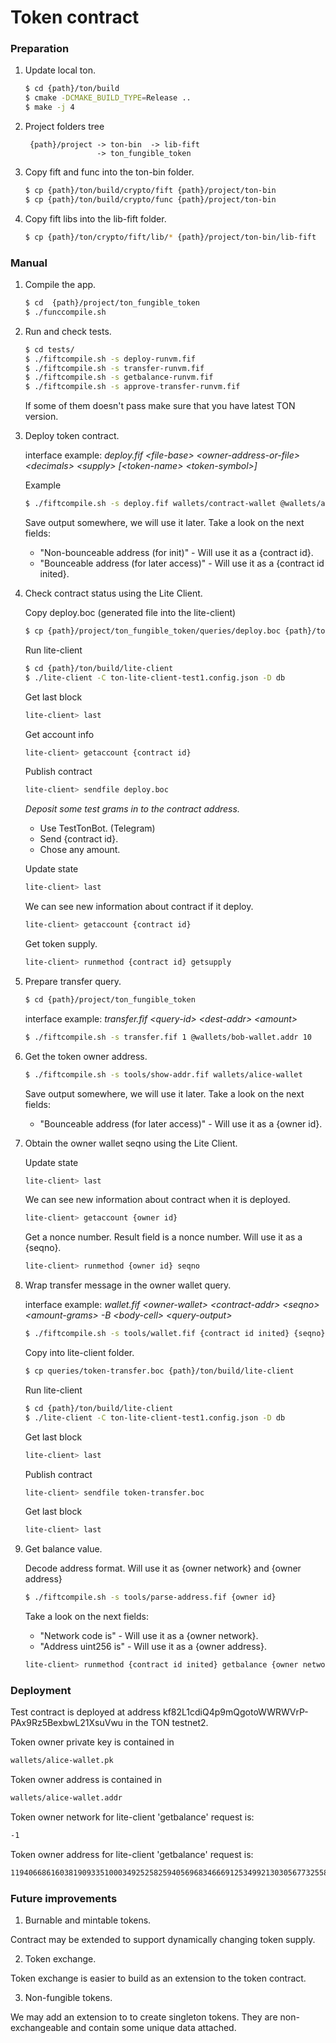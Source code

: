 # Token contract

### Preparation

1. Update local ton.

    ```bash
    $ cd {path}/ton/build
    $ cmake -DCMAKE_BUILD_TYPE=Release ..
    $ make -j 4
    ```

2. Project folders tree 
    ```
     {path}/project -> ton-bin  -> lib-fift
                    -> ton_fungible_token
    ```

3. Copy fift and func into the ton-bin folder.

    ```bash
    $ cp {path}/ton/build/crypto/fift {path}/project/ton-bin
    $ cp {path}/ton/build/crypto/func {path}/project/ton-bin
    ```

4. Copy fift libs into the lib-fift folder.

    ```bash
    $ cp {path}/ton/crypto/fift/lib/* {path}/project/ton-bin/lib-fift
    ```

### Manual

1. Compile the app.

    ```bash
    $ cd  {path}/project/ton_fungible_token
    $ ./funccompile.sh 
    ```

2. Run and check tests.

    ```bash
    $ cd tests/
    $ ./fiftcompile.sh -s deploy-runvm.fif
    $ ./fiftcompile.sh -s transfer-runvm.fif
    $ ./fiftcompile.sh -s getbalance-runvm.fif
    $ ./fiftcompile.sh -s approve-transfer-runvm.fif
    ```
    
    If some of them doesn't pass make sure that you have latest TON version.

3. Deploy token contract.

    interface example: *deploy.fif \<file-base\> \<owner-address-or-file\> \<decimals\> \<supply\> [\<token-name\> \<token-symbol\>]*
    
    Example
    ```bash
    $ ./fiftcompile.sh -s deploy.fif wallets/contract-wallet @wallets/alice-wallet.addr 0 1000 TON TON
    ```
    Save output somewhere, we will use it later. Take a look on the next fields:

    - "Non-bounceable address (for init)" - Will use it as a {contract id}.
    - "Bounceable address (for later access)" - Will use it as a {contract id inited}.
    
4. Check contract status using the Lite Client.

    Copy deploy.boc (generated file into the lite-client) 
    ```bash
    $ cp {path}/project/ton_fungible_token/queries/deploy.boc {path}/ton/build/lite-client
    ```
    
    Run lite-client
    ```bash
    $ cd {path}/ton/build/lite-client
    $ ./lite-client -C ton-lite-client-test1.config.json -D db
    ```
    
    Get last block
    ```bash
    lite-client> last 
     ```
    
    Get account info 
    ```bash
    lite-client> getaccount {contract id}
    ```
    
    Publish contract
    ```bash
    lite-client> sendfile deploy.boc
    ```
    
     *Deposit some test grams in to the contract address.*
     - Use TestTonBot. (Telegram)
     - Send {contract id}.
     - Chose any amount.
      
    Update state
    ```bash
    lite-client> last
    ```
    
    We can see new information about contract if it deploy.
    ```bash
    lite-client> getaccount {contract id}
    ```
    
    Get token supply.
    ```bash
    lite-client> runmethod {contract id} getsupply
    ```

5. Prepare transfer query.
    
    ```bash
    $ cd {path}/project/ton_fungible_token
    ```
    
    interface example: *transfer.fif \<query-id\> \<dest-addr\> \<amount\>*
    
    ```bash
    $ ./fiftcompile.sh -s transfer.fif 1 @wallets/bob-wallet.addr 10
    ```

6. Get the token owner address.

    ```bash
    $ ./fiftcompile.sh -s tools/show-addr.fif wallets/alice-wallet
    ```

    Save output somewhere, we will use it later. Take a look on the next fields:
    
    - "Bounceable address (for later access)" - Will use it as a {owner id}.

7. Obtain the owner wallet seqno using the Lite Client.

    Update state
    ```bash
    lite-client> last
    ```

    We can see new information about contract when it is deployed.
    ```bash
    lite-client> getaccount {owner id}
    ```

    Get a nonce number. Result field is a nonce number. Will use it as a {seqno}.
    ```bash
    lite-client> runmethod {owner id} seqno
    ```

7. Wrap transfer message in the owner wallet query.

    interface example: *wallet.fif \<owner-wallet\> \<contract-addr\> \<seqno\> \<amount-grams\> -B \<body-cell\> \<query-output\>*

    ```bash
    $ ./fiftcompile.sh -s tools/wallet.fif {contract id inited} {seqno} 1 -B queries/body-transfer.boc queries/token-transfer
    ```

    Copy into lite-client folder.
    ```bash
    $ cp queries/token-transfer.boc {path}/ton/build/lite-client 
    ```
    
    Run lite-client
    ```bash
    $ cd {path}/ton/build/lite-client
    $ ./lite-client -C ton-lite-client-test1.config.json -D db
    ```
    
    Get last block
    ```bash
    lite-client> last 
    ```
    
    Publish contract
    ```bash
    lite-client> sendfile token-transfer.boc
    ```
    
    Get last block
    ```bash
    lite-client> last
    ```
    
8. Get balance value.

    Decode address format. Will use it as {owner network} and {owner address}
    ```bash
    $ ./fiftcompile.sh -s tools/parse-address.fif {owner id}
    ```

    Take a look on the next fields:

    - "Network code is" - Will use it as a {owner network}.
    - "Address uint256 is" - Will use it as a {owner address}.

    ```bash
    lite-client> runmethod {contract id inited} getbalance {owner network} {owner address}
    ```

### Deployment

Test contract is deployed at address kf82L1cdiQ4p9mQgotoWWRWVrP-PAx9Rz5BexbwL21XsuVwu in the TON testnet2.

Token owner private key is contained in
```bash
wallets/alice-wallet.pk
```

Token owner address is contained in
```bash
wallets/alice-wallet.addr
```

Token owner network for lite-client 'getbalance' request is:
```bash
-1
```

Token owner address for lite-client 'getbalance' request is:
```bash
11940668616038190933510003492525825940569683466691253499213030567732558073356
```

### Future improvements

1. Burnable and mintable tokens.

Contract may be extended to support dynamically changing token supply.

2. Token exchange.

Token exchange is easier to build as an extension to the token contract.

3. Non-fungible tokens.

We may add an extension to to create singleton tokens. They are non-exchangeable and contain some unique data attached.